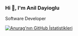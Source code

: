 ### Hi 👋, I'm Anil Dayioglu </br>

Software Developer

[![Anurag'nın GitHub İstatistikleri](https://github-readme-stats.vercel.app/api?username=Tedanil)](https://github.com/anuraghazra/github-readme-stats)

